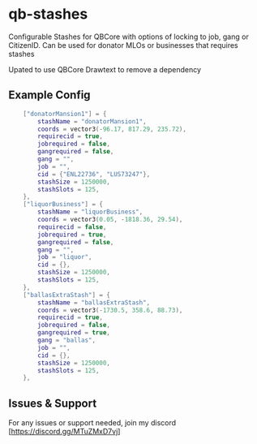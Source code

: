 # qb-stashes

Configurable Stashes for QBCore with options of locking to job, gang or CitizenID. Can be used for donator MLOs or businesses that requires stashes

Upated to use QBCore Drawtext to remove a dependency

## Example Config

```lua
    ["donatorMansion1"] = {
        stashName = "donatorMansion1",
        coords = vector3(-96.17, 817.29, 235.72),
        requirecid = true,
        jobrequired = false,
        gangrequired = false,
        gang = "",
        job = "",
        cid = {"ENL22736", "LUS73247"},  
        stashSize = 1250000,
        stashSlots = 125, 
    },
    ["liquorBusiness"] = {
        stashName = "liquorBusiness",
        coords = vector3(0.05, -1818.36, 29.54),
        requirecid = false,
        jobrequired = true,
        gangrequired = false,
        gang = "",
        job = "liquor",
        cid = {},  
        stashSize = 1250000,
        stashSlots = 125, 
    },
    ["ballasExtraStash"] = {
        stashName = "ballasExtraStash",
        coords = vector3(-1730.5, 358.6, 88.73), 
        requirecid = true,
        jobrequired = false,
        gangrequired = true,
        gang = "ballas",
        job = "",
        cid = {},  
        stashSize = 1250000,
        stashSlots = 125, 
    },
```

## Issues & Support
For any issues or support needed, join my discord [https://discord.gg/MTuZMxD7vj]
